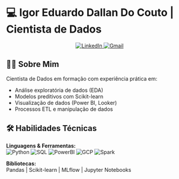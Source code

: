 # 💻 Igor Eduardo Dallan Do Couto | Cientista de Dados

<p align="center">
  <a href="https://www.linkedin.com/in/igor-couto-861234256/">
    <img src="https://img.shields.io/badge/LinkedIn-0077B5?style=for-the-badge&logo=linkedin&logoColor=white" alt="LinkedIn">
  </a>
  <a href="mailto:igorc1505@gmail.com">
    <img src="https://img.shields.io/badge/Gmail-D14836?style=for-the-badge&logo=gmail&logoColor=white" alt="Gmail">
  </a>
</p>

## 🧑‍💻 Sobre Mim

Cientista de Dados em formação com experiência prática em:
- Análise exploratória de dados (EDA)
- Modelos preditivos com Scikit-learn
- Visualização de dados (Power BI, Looker)
- Processos ETL e manipulação de dados

## 🛠 Habilidades Técnicas

**Linguagens & Ferramentas:**  
![Python](https://img.shields.io/badge/Python-3776AB?style=for-the-badge&logo=python&logoColor=white)
![SQL](https://img.shields.io/badge/SQL-4479A1?style=for-the-badge&logo=sql&logoColor=white)
![PowerBI](https://img.shields.io/badge/PowerBI-F2C811?style=for-the-badge&logo=powerbi&logoColor=black)
![GCP](https://img.shields.io/badge/Google_Cloud-4285F4?style=for-the-badge&logo=googlecloud&logoColor=white)
![Spark](https://img.shields.io/badge/Apache_Spark-E25A1C?style=for-the-badge&logo=apachespark&logoColor=white)

**Bibliotecas:**  
Pandas | Scikit-learn | MLflow | Jupyter Notebooks
